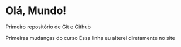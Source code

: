 # Olá, Mundo!

 Primeiro repositório de Git e Github

 Primeiras mudanças do curso
 Essa linha eu alterei diretamente no site
